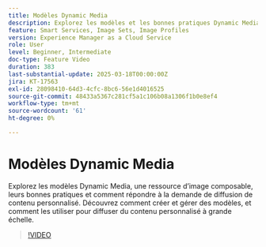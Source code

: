 ```yaml
---
title: Modèles Dynamic Media
description: Explorez les modèles et les bonnes pratiques Dynamic Media pour optimiser la gestion des médias et la diffusion de contenu et optimiser les performances.
feature: Smart Services, Image Sets, Image Profiles
version: Experience Manager as a Cloud Service
role: User
level: Beginner, Intermediate
doc-type: Feature Video
duration: 383
last-substantial-update: 2025-03-18T00:00:00Z
jira: KT-17563
exl-id: 28098410-64d3-4cfc-8bc6-56e1d4016525
source-git-commit: 48433a5367c281cf5a1c106b08a1306f1b0e8ef4
workflow-type: tm+mt
source-wordcount: '61'
ht-degree: 0%

---
```


# Modèles Dynamic Media

Explorez les modèles Dynamic Media, une ressource d’image composable, leurs bonnes pratiques et comment répondre à la demande de diffusion de contenu personnalisé. Découvrez comment créer et gérer des modèles, et comment les utiliser pour diffuser du contenu personnalisé à grande échelle.

>[!VIDEO](https://video.tv.adobe.com/v/3451727/?learn=on&enablevpops)
